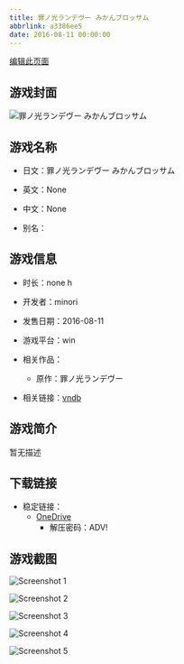 ```yaml
---
title: 罪ノ光ランデヴー みかんブロッサム
abbrlink: a3386ee5
date: 2016-08-11 00:00:00
---
```

[编辑此页面](https://github.com/ACG-3/ADV3-source/blob/main/source/_posts/games/%E7%BD%AA%E3%83%8E%E5%85%89%E3%83%A9%E3%83%B3%E3%83%87%E3%83%B4%E3%83%BC%20%E3%81%BF%E3%81%8B%E3%82%93%E3%83%96%E3%83%AD%E3%83%83%E3%82%B5%E3%83%A0.md)

## 游戏封面

![罪ノ光ランデヴー みかんブロッサム](https://pan.timero.xyz/d/onedrive/img_lib_001/%E7%BD%AA%E3%83%8E%E5%85%89%E3%83%A9%E3%83%B3%E3%83%87%E3%83%B4%E3%83%BC%20%E3%81%BF%E3%81%8B%E3%82%93%E3%83%96%E3%83%AD%E3%83%83%E3%82%B5%E3%83%A0_cover.avif)


## 游戏名称

- 日文：罪ノ光ランデヴー みかんブロッサム
- 英文：None
- 中文：None

- 别名：


## 游戏信息

- 时长：none h
- 开发者：minori
- 发售日期：2016-08-11
- 游戏平台：win
- 相关作品：
   - 原作：罪ノ光ランデヴー

- 相关链接：[vndb](https://vndb.org/v37380)


## 游戏简介

暂无描述


## 下载链接

- 稳定链接：
    - [OneDrive](https://pan.timero.xyz/onedrive/adv_lib_001/%E7%BD%AA%E3%83%8E%E5%85%89%E3%83%A9%E3%83%B3%E3%83%87%E3%83%B4%E3%83%BC%20%E3%81%BF%E3%81%8B%E3%82%93%E3%83%96%E3%83%AD%E3%83%83%E3%82%B5%E3%83%A0)
        - 解压密码：ADV!



## 游戏截图


![Screenshot 1](https://pan.timero.xyz/d/onedrive/img_lib_001/%E7%BD%AA%E3%83%8E%E5%85%89%E3%83%A9%E3%83%B3%E3%83%87%E3%83%B4%E3%83%BC%20%E3%81%BF%E3%81%8B%E3%82%93%E3%83%96%E3%83%AD%E3%83%83%E3%82%B5%E3%83%A0_Screenshot_1.avif)

![Screenshot 2](https://pan.timero.xyz/d/onedrive/img_lib_001/%E7%BD%AA%E3%83%8E%E5%85%89%E3%83%A9%E3%83%B3%E3%83%87%E3%83%B4%E3%83%BC%20%E3%81%BF%E3%81%8B%E3%82%93%E3%83%96%E3%83%AD%E3%83%83%E3%82%B5%E3%83%A0_Screenshot_2.avif)

![Screenshot 3](https://pan.timero.xyz/d/onedrive/img_lib_001/%E7%BD%AA%E3%83%8E%E5%85%89%E3%83%A9%E3%83%B3%E3%83%87%E3%83%B4%E3%83%BC%20%E3%81%BF%E3%81%8B%E3%82%93%E3%83%96%E3%83%AD%E3%83%83%E3%82%B5%E3%83%A0_Screenshot_3.avif)

![Screenshot 4](https://pan.timero.xyz/d/onedrive/img_lib_001/%E7%BD%AA%E3%83%8E%E5%85%89%E3%83%A9%E3%83%B3%E3%83%87%E3%83%B4%E3%83%BC%20%E3%81%BF%E3%81%8B%E3%82%93%E3%83%96%E3%83%AD%E3%83%83%E3%82%B5%E3%83%A0_Screenshot_4.avif)

![Screenshot 5](https://pan.timero.xyz/d/onedrive/img_lib_001/%E7%BD%AA%E3%83%8E%E5%85%89%E3%83%A9%E3%83%B3%E3%83%87%E3%83%B4%E3%83%BC%20%E3%81%BF%E3%81%8B%E3%82%93%E3%83%96%E3%83%AD%E3%83%83%E3%82%B5%E3%83%A0_Screenshot_5.avif)

